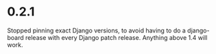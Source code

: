 # 0.2.1

Stopped pinning exact Django versions, to avoid having to do a
django-board release with every Django patch release. Anything above
1.4 will work.
